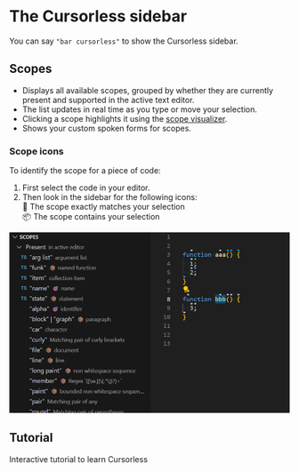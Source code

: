 # The Cursorless sidebar

You can say `"bar cursorless"` to show the Cursorless sidebar.

## Scopes

- Displays all available scopes, grouped by whether they are currently present and supported in the active text editor.
- The list updates in real time as you type or move your selection.
- Clicking a scope highlights it using the [scope visualizer](scope-visualizer.md).
- Shows your custom spoken forms for scopes.

### Scope icons

To identify the scope for a piece of code:

1. First select the code in your editor.
2. Then look in the sidebar for the following icons:\
   🎯 The scope exactly matches your selection\
   📦 The scope contains your selection

![sidebar scopes](./images/sidebar-scopes.png)

## Tutorial

Interactive tutorial to learn Cursorless
